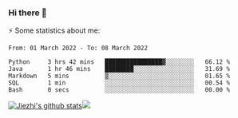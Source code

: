 ### Hi there 👋

⚡ Some statistics about me:


<!--START_SECTION:waka-->

```text
From: 01 March 2022 - To: 08 March 2022

Python     3 hrs 42 mins   ████████████████▓░░░░░░░░   66.12 %
Java       1 hr 46 mins    ████████░░░░░░░░░░░░░░░░░   31.69 %
Markdown   5 mins          ▒░░░░░░░░░░░░░░░░░░░░░░░░   01.65 %
SQL        1 min           ░░░░░░░░░░░░░░░░░░░░░░░░░   00.54 %
Bash       0 secs          ░░░░░░░░░░░░░░░░░░░░░░░░░   00.00 %
```

<!--END_SECTION:waka-->





[![Jiezhi's github stats](https://github-readme-stats.vercel.app/api?username=Jiezhi&show_icons=true)](https://github.com/Jiezhi/github-readme-stats)[![](https://stats.justsong.cn/api/leetcode/?username=Jiezhi)](https://leetcode.com/Jiezhi/) 
<!--
[![Top Langs](https://github-readme-stats.vercel.app/api/top-langs/?username=Jiezhi&hide=javascript,html)](https://github.com/Jiezhi/github-readme-stats)

**Jiezhi/Jiezhi** is a ✨ _special_ ✨ repository because its `README.md` (this file) appears on your GitHub profile.

Here are some ideas to get you started:

- 🔭 I’m currently working on ...
- 🌱 I’m currently learning ...
- 👯 I’m looking to collaborate on ...
- 🤔 I’m looking for help with ...
- 💬 Ask me about ...
- 📫 How to reach me: ...
- 😄 Pronouns: ...
- ⚡ Fun fact: ...
-->

